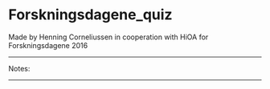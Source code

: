 # Forskningsdagene_quiz
Made by Henning Corneliussen in cooperation with HiOA for Forskningsdagene 2016

****************
Notes:
*****************

